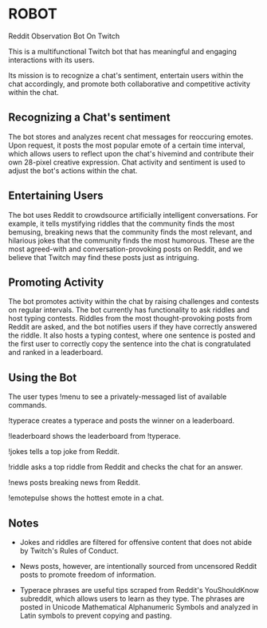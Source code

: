 ROBOT
=====
Reddit Observation Bot On Twitch

This is a multifunctional Twitch bot that has meaningful and engaging interactions with its users.

Its mission is to recognize a chat's sentiment, entertain users within the chat accordingly, and promote both collaborative and competitive activity within the chat.

Recognizing a Chat's sentiment
----------------------------
The bot stores and analyzes recent chat messages for reoccuring emotes. Upon request, it posts the most popular emote of a certain time interval, which allows users to reflect upon the chat's hivemind and contribute their own 28-pixel creative expression. Chat activity and sentiment is used to adjust the bot's actions within the chat.

Entertaining Users
------------------
The bot uses Reddit to crowdsource artificially intelligent conversations. For example, it tells mystifying riddles that the community finds the most bemusing, breaking news that the community finds the most relevant, and hilarious jokes that the community finds the most humorous. These are the most agreed-with and conversation-provoking posts on Reddit, and we believe that Twitch may find these posts just as intriguing.

Promoting Activity
------------------
The bot promotes activity within the chat by raising challenges and contests on regular intervals. The bot currently has functionality to ask riddles and host typing contests. Riddles from the most thought-provoking posts from Reddit are asked, and the bot notifies users if they have correctly answered the riddle. It also hosts a typing contest, where one sentence is posted and the first user to correctly copy the sentence into the chat is congratulated and ranked in a leaderboard.

Using the Bot
-------------
The user types !menu to see a privately-messaged list of available commands.

!typerace creates a typerace and posts the winner on a leaderboard.

!leaderboard shows the leaderboard from !typerace.

!jokes tells a top joke from Reddit.

!riddle asks a top riddle from Reddit and checks the chat for an answer.

!news posts breaking news from Reddit.

!emotepulse shows the hottest emote in a chat.

Notes
-----
* Jokes and riddles are filtered for offensive content that does not abide by Twitch's Rules of Conduct.

* News posts, however, are intentionally sourced from uncensored Reddit posts to promote freedom of information.

* Typerace phrases are useful tips scraped from Reddit's YouShouldKnow subreddit, which allows users to learn as they type. The phrases are posted in Unicode Mathematical Alphanumeric Symbols and analyzed in Latin symbols to prevent copying and pasting.
